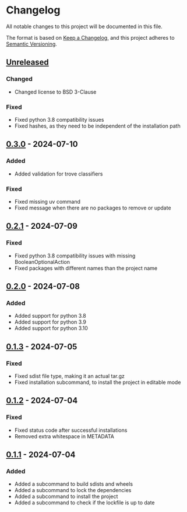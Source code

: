 # Changelog

All notable changes to this project will be documented in this file.

The format is based on [Keep a Changelog], and this project adheres to [Semantic Versioning].

## [Unreleased]

### Changed

-   Changed license to BSD 3-Clause

### Fixed

-   Fixed python 3.8 compatibility issues
-   Fixed hashes, as they need to be independent of the installation path

## [0.3.0] - 2024-07-10

### Added

-   Added validation for trove classifiers

### Fixed

-   Fixed missing uv command
-   Fixed message when there are no packages to remove or update

## [0.2.1] - 2024-07-09

### Fixed

-   Fixed python 3.8 compatibility issues with missing BooleanOptionalAction
-   Fixed packages with different names than the project name

## [0.2.0] - 2024-07-08

### Added

-   Added support for python 3.8
-   Added support for python 3.9
-   Added support for python 3.10

## [0.1.3] - 2024-07-05

### Fixed

-   Fixed sdist file type, making it an actual tar.gz
-   Fixed installation subcommand, to install the project in editable mode

## [0.1.2] - 2024-07-04

### Fixed

-   Fixed status code after successful installations
-   Removed extra whitespace in METADATA

## [0.1.1] - 2024-07-04

### Added

-   Added a subcommand to build sdists and wheels
-   Added a subcommand to lock the dependencies
-   Added a subcommand to install the project
-   Added a subcommand to check if the lockfile is up to date

[Keep a Changelog]: https://keepachangelog.com/en/1.0.0/
[Semantic Versioning]: https://semver.org/spec/v2.0.0.html
[Unreleased]: https://github.com/spapanik/phosphorus/compare/v0.3.0...main
[0.3.0]: https://github.com/spapanik/phosphorus/compare/v0.2.1...v0.3.0
[0.2.1]: https://github.com/spapanik/phosphorus/compare/v0.2.0...v0.2.1
[0.2.0]: https://github.com/spapanik/phosphorus/compare/v0.1.3...v0.2.0
[0.1.3]: https://github.com/spapanik/eulertools/compare/v0.1.2...v0.1.3
[0.1.2]: https://github.com/spapanik/eulertools/compare/v0.1.1...v0.1.2
[0.1.1]: https://github.com/spapanik/eulertools/releases/tag/v0.1.1
